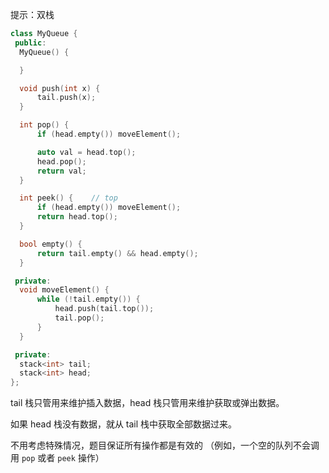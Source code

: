 提示：双栈

```c++
class MyQueue {
 public:
  MyQueue() {

  }

  void push(int x) {
	  tail.push(x);
  }

  int pop() {
	  if (head.empty()) moveElement();

	  auto val = head.top();
	  head.pop();
	  return val;
  }

  int peek() {    // top
	  if (head.empty()) moveElement();
	  return head.top();
  }

  bool empty() {
	  return tail.empty() && head.empty();
  }

 private:
  void moveElement() {
	  while (!tail.empty()) {
		  head.push(tail.top());
		  tail.pop();
	  }
  }

 private:
  stack<int> tail;
  stack<int> head;
};
```

tail 栈只管用来维护插入数据，head 栈只管用来维护获取或弹出数据。

如果 head 栈没有数据，就从 tail 栈中获取全部数据过来。

不用考虑特殊情况，题目保证所有操作都是有效的 （例如，一个空的队列不会调用 `pop` 或者 `peek` 操作）